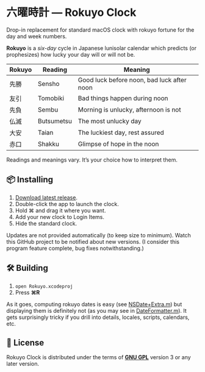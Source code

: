#  六曜時計 — Rokuyo Clock

Drop-in replacement for standard macOS clock with rokuyo fortune for the day and week numbers.

<!-- TODO: screenshot here -->

**Rokuyo** is a _six-day_ cycle in Japanese lunisolar calendar which predicts (or prophesizes) how lucky your day will or will not be.

| Rokuyo | Reading    | Meaning                                    |
| ------ | ---------- | ------------------------------------------ |
|  先勝  | Sensho     | Good luck before noon, bad luck after noon |
|  友引  | Tomobiki   | Bad things happen during noon              |
|  先負  | Sembu      | Morning is unlucky, afternoon is not       |
|  仏滅  | Butsumetsu | The most unlucky day                       |
|  大安  | Taian      | The luckiest day, rest assured             |
|  赤口  | Shakku     | Glimpse of hope in the noon                |

Readings and meanings vary.
It’s your choice how to interpret them.

## 📦 Installing

1. [Download latest release](https://example.com). <!-- TODO: actual URL -->
2. Double-click the app to launch the clock.
3. Hold ⌘ and drag it where you want.  
4. Add your new clock to Login Items.
5. Hide the standard clock.

Updates are not provided automatically (to keep size to minimum).
Watch this GitHub project to be notified about new versions.
(I consider this program feature complete, bug fixes notwithstanding.)

## 🛠 Building

1. `open Rokuyo.xcodeproj`
2. Press **⌘R**

As it goes, computing rokuyo dates is easy (see [NSDate+Extra.m](Rokuyo/Sources/NSDate+Extra.m))
but displaying them is definitely not (as you may see in [DateFormatter.m](Rokuyo/Sources/DateFormatter.m)).
It gets surprisingly tricky if you drill into details, locales, scripts, calendars, etc.

## 📄 License

Rokuyo Clock is distributed under the terms of [**GNU GPL**](LICENSE) version 3 or any later version.
